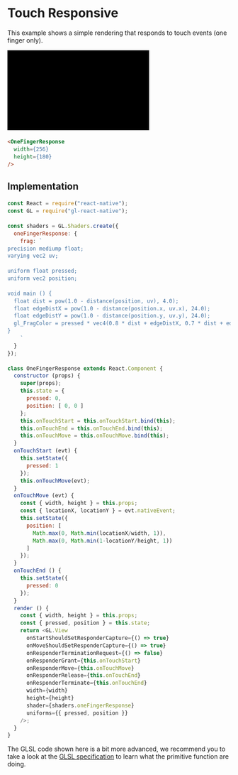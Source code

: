 # Touch Responsive

This example shows a simple rendering that responds to touch events (one finger only).

![](5.gif)

```html
<OneFingerResponse
  width={256}
  height={180}
/>
```

## Implementation

```js
const React = require("react-native");
const GL = require("gl-react-native");

const shaders = GL.Shaders.create({
  oneFingerResponse: {
    frag: `
precision mediump float;
varying vec2 uv;

uniform float pressed;
uniform vec2 position;

void main () {
  float dist = pow(1.0 - distance(position, uv), 4.0);
  float edgeDistX = pow(1.0 - distance(position.x, uv.x), 24.0);
  float edgeDistY = pow(1.0 - distance(position.y, uv.y), 24.0);
  gl_FragColor = pressed * vec4(0.8 * dist + edgeDistX, 0.7 * dist + edgeDistY, 0.6 * dist, 1.0);
}
    `
  }
});

class OneFingerResponse extends React.Component {
  constructor (props) {
    super(props);
    this.state = {
      pressed: 0,
      position: [ 0, 0 ]
    };
    this.onTouchStart = this.onTouchStart.bind(this);
    this.onTouchEnd = this.onTouchEnd.bind(this);
    this.onTouchMove = this.onTouchMove.bind(this);
  }
  onTouchStart (evt) {
    this.setState({
      pressed: 1
    });
    this.onTouchMove(evt);
  }
  onTouchMove (evt) {
    const { width, height } = this.props;
    const { locationX, locationY } = evt.nativeEvent;
    this.setState({
      position: [
        Math.max(0, Math.min(locationX/width, 1)),
        Math.max(0, Math.min(1-locationY/height, 1))
      ]
    });
  }
  onTouchEnd () {
    this.setState({
      pressed: 0
    });
  }
  render () {
    const { width, height } = this.props;
    const { pressed, position } = this.state;
    return <GL.View
      onStartShouldSetResponderCapture={() => true}
      onMoveShouldSetResponderCapture={() => true}
      onResponderTerminationRequest={() => false}
      onResponderGrant={this.onTouchStart}
      onResponderMove={this.onTouchMove}
      onResponderRelease={this.onTouchEnd}
      onResponderTerminate={this.onTouchEnd}
      width={width}
      height={height}
      shader={shaders.oneFingerResponse}
      uniforms={{ pressed, position }}
    />;
  }
}
```

The GLSL code shown here is a bit more advanced, we recommend you to take a look at the [GLSL specification](https://www.opengl.org/documentation/glsl/) to learn what the primitive function are doing.
